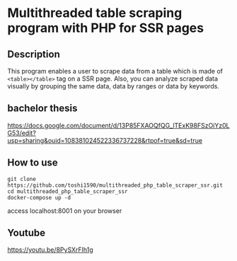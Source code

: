 # Multithreaded table scraping program with PHP for SSR pages

## Description
This program enables a user to scrape data from a table which is made of `<table></table>` tag on a SSR page. Also, you can analyze scraped data visually by grouping the same data, data by ranges or data by keywords.

## bachelor thesis 
https://docs.google.com/document/d/13P85FXAOQfQG_lTExK98FSzOiYz0LG53/edit?usp=sharing&ouid=108381024522336737228&rtpof=true&sd=true

## How to use
```
git clone https://github.com/toshi1590/multithreaded_php_table_scraper_ssr.git
cd multithreaded_php_table_scraper_ssr
docker-compose up -d
```
access localhost:8001 on your browser

## Youtube
https://youtu.be/8PySXrFIh1g
